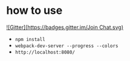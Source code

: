 # how to use
[![Gitter](https://badges.gitter.im/Join Chat.svg)](https://gitter.im/University-Of-Cincinnati/react-app-template?utm_source=badge&utm_medium=badge&utm_campaign=pr-badge&utm_content=badge)

* `npm install`
* `webpack-dev-server --progress --colors`
* `http://localhost:8080/`
